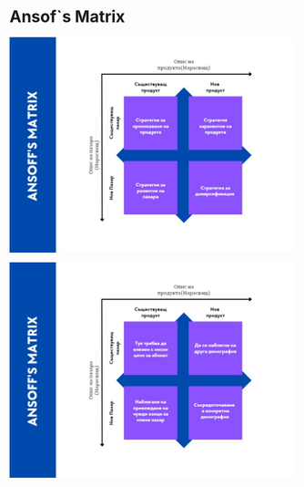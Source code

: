 # Ansof`s Matrix #

![picture alt](https://github.com/IvoRum/TicketSystem/blob/main/Documents/Ansof/1.jpg "Ansof")

![picture alt](https://github.com/IvoRum/TicketSystem/blob/main/Documents/Ansof/2.jpg "Ansof")
